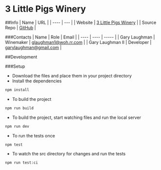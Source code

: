 # 3 Little Pigs Winery

##Info
| Name | URL |
| ---- | --- |
| Website | [3 Little Pigs Winery](http://www.3littlepigswinery.com) |
| Source Repo | [GitHub](https://github.com/garylaughman/3LittlePigsWinery.git) |

###Contacts
| Name | Role | Email |
| ---- | ---- | ----- |
| Gary Laughman | Winemaker | glaughman1@woh.rr.com |
| Gary Laughman II | Developer | garylaughman@gmail.com |

##Development

###Setup
* Download the files and place them in your project directory
* Install the dependencies
```bash
npm install
```
* To build the project
```bash
npm run build
```
* To build the project, start watching files and run the local server
```bash
npm run dev
```
* To run the tests once
```bash
npm test
```
* To watch the src directory for changes and run the tests
```bash
npm run test:ci
```
